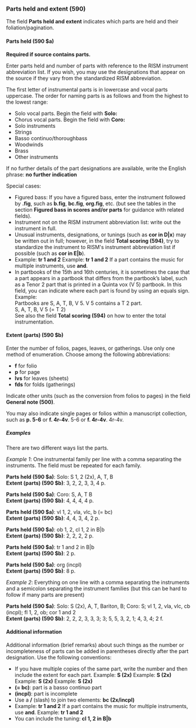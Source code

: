 ### Parts held and extent (590)

The field **Parts held and extent** indicates which parts are held and their foliation/pagination.

#### Parts held (590 $a)

**Required if source contains parts.**

Enter parts held and number of parts with reference to the RISM instrument abbreviation list. If you wish, you may use the designations that appear on the source if they vary from the standardized RISM abbreviation.

The first letter of instrumental parts is in lowercase and vocal parts uppercase. The order for naming parts is as follows and from the highest to the lowest range:

- Solo vocal parts. Begin the field with **Solo:**
- Chorus vocal parts. Begin the field with **Coro:**
- Solo instruments
- Strings
- Basso continuo/thoroughbass
- Woodwinds
- Brass
- Other instruments

If no further details of the part designations are available, write the English phrase: **no further indication**

Special cases:

- Figured bass: If you have a figured bass, enter the instrument followed by **.fig**, such as **b.fig**, **bc.fig**, **org.fig**, etc. (but see the tables in the section **Figured bass in scores and/or parts** for guidance with related fields).
- Instrument not on the RISM instrument abbreviation list: write out the instrument in full.
- Unusual instruments, designations, or tunings (such as **cor in D\|x**) may be written out in full; however, in the field **Total scoring (594)**, try to standardize the instrument to RISM's instrument abbreviation list if possible (such as **cor in E\|b**).
- Example: **tr 1 and 2** Example: **tr 1 and 2** If a part contains the music for multiple instruments, use **and**.
- In partbooks of the 15th and 16th centuries, it is sometimes the case that a part appears in a partbook that differs from the partbook’s label, such as a Tenor 2 part that is printed in a Quinta vox (V 5) partbook. In this field, you can indicate where each part is found by using an equals sign.  
  Example:  
  Partbooks are S, A, T, B, V 5. V 5 contains a T 2 part.  
  S, A, T, B, V 5 (= T 2)  
  See also the field **Total scoring (594)** on how to enter the total instrumentation.


#### Extent (parts) (590 $b)

Enter the number of folios, pages, leaves, or gatherings. Use only one method of enumeration. Choose among the following abbreviations:

- **f** for folio
- **p** for page
- **lvs** for leaves (sheets)
- **fds** for folds (gatherings)

Indicate other units (such as the conversion from folios to pages) in the field **General note (500)**.

You may also indicate single pages or folios within a manuscript collection, such as **p. 5-6** or **f. 4r-4v**. 5-6</strong> or **f. 4r-4v**. 4r-4v</strong>.

##### Examples
There are two different ways list the parts.

*Example 1*: One instrumental family per line with a comma separating the instruments. The field must be repeated for each family.

**Parts held (590 $a)**: Solo: S 1, 2 (2x), A, T, B  
**Extent (parts) (590 $b)**: 3, 2, 2, 3, 3, 4 p.

**Parts held (590 $a)**: Coro: S, A, T B  
**Extent (parts) (590 $b)**: 4, 4, 4, 4 p.

**Parts held (590 $a)**: vl 1, 2, vla, vlc, b (= bc)  
**Extent (parts) (590 $b)**: 4, 4, 3, 4, 2 p.

**Parts held (590 $a)**: ob 1, 2, cl 1, 2 in B\|b  
**Extent (parts) (590 $b)**: 2, 2, 2, 2 p.

**Parts held (590 $a)**: tr 1 and 2 in B\|b   
**Extent (parts) (590 $b)**: 2 p.

**Parts held (590 $a)**: org (incpl)  
**Extent (parts) (590 $b)**: 8 p.

*Example 2*: Everything on one line with a comma separating the instruments and a semicolon separating the instrument families (but this can be hard to follow if many parts are present)

**Parts held (590 $a)**: Solo: S (2x), A, T, Bariton, B; Coro: S; vl 1, 2, vla, vlc, cb (incpl); fl 1, 2, ob; cor 1 and 2  
**Extent (parts) (590 $b)**: 2, 2, 2, 3, 3, 3; 3; 5, 5, 3, 2, 1; 4, 3, 4; 2 f.

#### Additional information

Additional information (brief remarks) about such things as the number or incompleteness of parts can be added in parentheses directly after the part designation. Use the following conventions:

- If you have multiple copies of the same part, write the number and then include the extent for each part. Example: **S (2x)** Example: **S (2x)** Example: **S (2x)** Example: **S (2x)**
- **(= bc)**: part is a basso continuo part
- **(incpl)**: part is incomplete
- Use a **/** (slash) to join two elements: **bc (2x/incpl)**
- Example: **tr 1 and 2** If a part contains the music for multiple instruments, use **and**. Example: **tr 1 and 2**
- You can include the tuning: **cl 1, 2 in B\|b**  
